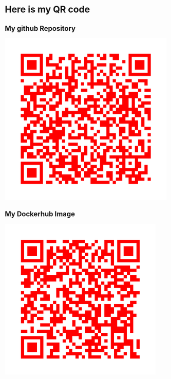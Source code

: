 # Here is my QR code

## My github Repository
![Github Reop](qr_codes/QRCode_20251023235448.png "My QR Code Link")

## My Dockerhub Image
![Docker QR Image](qr_codes/QRCode_20251023234730.png "My QR code Link")
